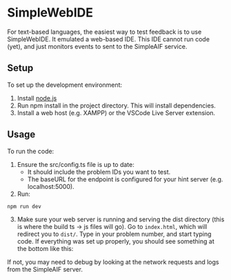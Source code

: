 # SimpleWebIDE

For text-based languages, the easiest way to test feedback is to use SimpleWebIDE. It emulated a web-based IDE. This IDE cannot run code (yet), and just monitors events to sent to the SimpleAIF service.

## Setup

To set up the development environment:
1. Install [node.js](https://nodejs.org/en)
2. Run npm install in the project directory. This will install dependencies.
3. Install a web host (e.g. XAMPP) or the VSCode Live Server extension.

## Usage

To run the code:
1. Ensure the src/config.ts file is up to date:
    - It should include the problem IDs you want to test.
    - The baseURL for the endpoint is configured for your hint server (e.g. localhost:5000).
2. Run:
```bash
npm run dev
```
3. Make sure your web server is running and serving the dist directory (this is where the build ts → js files will go).
Go to ``index.html``, which will redirect you to ``dist/``.
Type in your problem number, and start typing code.
If everything was set up properly, you should see something at the bottom like this:

If not, you may need to debug by looking at the network requests and logs from the SimpleAIF server.
